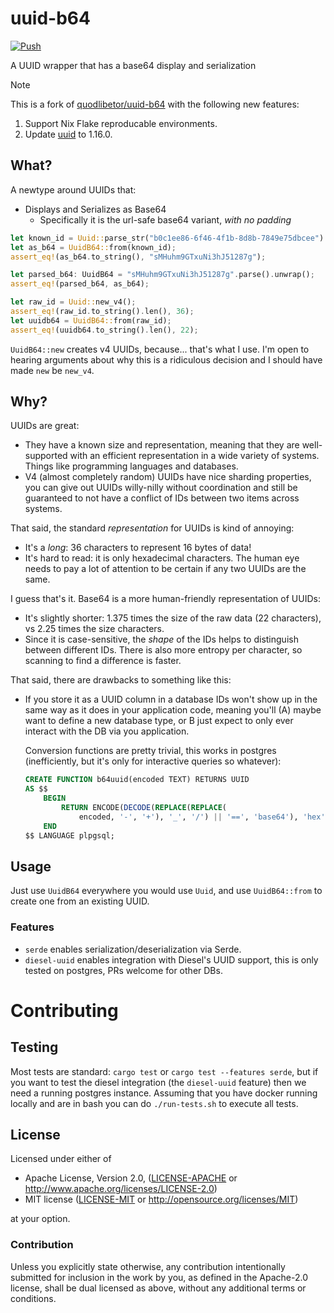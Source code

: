 # uuid-b64

[![Push](https://github.com/marcuswhybrow/uuid-b64/actions/workflows/push.yml/badge.svg)](https://github.com/marcuswhybrow/uuid-b64/actions/workflows/push.yml)

A UUID wrapper that has a base64 display and serialization

> [!NOTE]
> This is a fork of [quodlibetor/uuid-b64](https://github.com/quodlibetor/uuid-b64) with the following new features:
>
> 1. Support Nix Flake reproducable environments.
> 2. Update [uuid](https://crates.io/crates/uuid) to 1.16.0.

## What?

A newtype around UUIDs that:

* Displays and Serializes as Base64
  * Specifically it is the url-safe base64 variant, *with no padding*

```rust
let known_id = Uuid::parse_str("b0c1ee86-6f46-4f1b-8d8b-7849e75dbcee").unwrap();
let as_b64 = UuidB64::from(known_id);
assert_eq!(as_b64.to_string(), "sMHuhm9GTxuNi3hJ51287g");

let parsed_b64: UuidB64 = "sMHuhm9GTxuNi3hJ51287g".parse().unwrap();
assert_eq!(parsed_b64, as_b64);

let raw_id = Uuid::new_v4();
assert_eq!(raw_id.to_string().len(), 36);
let uuidb64 = UuidB64::from(raw_id);
assert_eq!(uuidb64.to_string().len(), 22);
```

`UuidB64::new` creates v4 UUIDs, because... that's what I use. I'm open to
hearing arguments about why this is a ridiculous decision and I should have
made `new` be `new_v4`.

## Why?

UUIDs are great:

* They have a known size and representation, meaning that they are
  well-supported with an efficient representation in a wide variety of
  systems. Things like programming languages and databases.
* V4 (almost completely random) UUIDs have nice sharding properties, you
  can give out UUIDs willy-nilly without coordination and still be
  guaranteed to not have a conflict of IDs between two items across
  systems.

That said, the standard *representation* for UUIDs is kind of annoying:

* It's a *long*: 36 characters to represent 16 bytes of data!
* It's hard to read: it is only hexadecimal characters. The human eye needs
  to pay a lot of attention to be certain if any two UUIDs are the same.

I guess that's it. Base64 is a more human-friendly representation of UUIDs:

* It's slightly shorter: 1.375 times the size of the raw data (22
  characters), vs 2.25 times the size characters.
* Since it is case-sensitive, the *shape* of the IDs helps to distinguish
  between different IDs. There is also more entropy per character, so
  scanning to find a difference is faster.

That said, there are drawbacks to something like this:

* If you store it as a UUID column in a database IDs won't show up in the
  same way as it does in your application code, meaning you'll (A) maybe
  want to define a new database type, or B just expect to only ever
  interact with the DB via you application.

  Conversion functions are pretty trivial, this works in postgres
  (inefficiently, but it's only for interactive queries so whatever):

  ```sql
  CREATE FUNCTION b64uuid(encoded TEXT) RETURNS UUID
  AS $$
      BEGIN
          RETURN ENCODE(DECODE(REPLACE(REPLACE(
              encoded, '-', '+'), '_', '/') || '==', 'base64'), 'hex')::UUID;
      END
  $$ LANGUAGE plpgsql;
  ```

## Usage

Just use `UuidB64` everywhere you would use `Uuid`, and use `UuidB64::from`
to create one from an existing UUID.

### Features

* `serde` enables serialization/deserialization via Serde.
* `diesel-uuid` enables integration with Diesel's UUID support, this is
  only tested on postgres, PRs welcome for other DBs.

# Contributing

## Testing

Most tests are standard: `cargo test` or `cargo test --features serde`, but if
you want to test the diesel integration (the `diesel-uuid` feature) then we
need a running postgres instance. Assuming that you have docker running locally
and are in bash you can do `./run-tests.sh` to execute all tests.

## License

Licensed under either of

 * Apache License, Version 2.0, ([LICENSE-APACHE](LICENSE-APACHE) or http://www.apache.org/licenses/LICENSE-2.0)
 * MIT license ([LICENSE-MIT](LICENSE-MIT) or http://opensource.org/licenses/MIT)

at your option.

### Contribution

Unless you explicitly state otherwise, any contribution intentionally
submitted for inclusion in the work by you, as defined in the Apache-2.0
license, shall be dual licensed as above, without any additional terms or
conditions.
